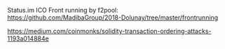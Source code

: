 Status.im ICO Front running by f2pool:
https://github.com/MadibaGroup/2018-Dolunay/tree/master/frontrunning

https://medium.com/coinmonks/solidity-transaction-ordering-attacks-1193a014884e
